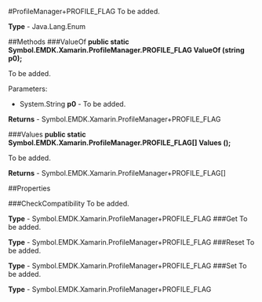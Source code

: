 #ProfileManager+PROFILE_FLAG
To be added.

**Type** - Java.Lang.Enum

##Methods
###ValueOf
**public static Symbol.EMDK.Xamarin.ProfileManager.PROFILE_FLAG ValueOf (string p0);**

To be added.

Parameters: 

* System.String **p0** - To be added.

**Returns** - Symbol.EMDK.Xamarin.ProfileManager+PROFILE_FLAG

###Values
**public static Symbol.EMDK.Xamarin.ProfileManager.PROFILE_FLAG[] Values ();**

To be added.


**Returns** - Symbol.EMDK.Xamarin.ProfileManager+PROFILE_FLAG[]

##Properties

###CheckCompatibility
To be added.

**Type** - Symbol.EMDK.Xamarin.ProfileManager+PROFILE_FLAG
###Get
To be added.

**Type** - Symbol.EMDK.Xamarin.ProfileManager+PROFILE_FLAG
###Reset
To be added.

**Type** - Symbol.EMDK.Xamarin.ProfileManager+PROFILE_FLAG
###Set
To be added.

**Type** - Symbol.EMDK.Xamarin.ProfileManager+PROFILE_FLAG



